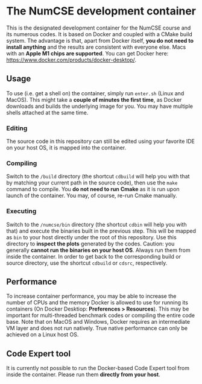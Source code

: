 # The NumCSE development container

This is the designated development container for the NumCSE course and its numerous codes. It is based on Docker and coupled with a CMake build system. The advantage is that, apart from Docker itself, **you do not need to install anything** and the results are consistent with everyone else. Macs with an **Apple M1 chips are supported**. You can get Docker here: https://www.docker.com/products/docker-desktop/.

## Usage

To use (i.e. get a shell on) the container, simply run `enter.sh` (Linux and MacOS). This might take a **couple of minutes the first time**, as Docker downloads and builds the underlying image for you. You may have multiple shells attached at the same time. 

### Editing

The source code in this repository can still be edited using your favorite IDE on your host OS, it is mapped into the container. 

### Compiling

Switch to the `/build` directory (the shortcut `cdbuild` will help you with that by matching your current path in the source code), then use the `make` command to compile. You **do not need to run Cmake** as it is run upon launch of the container. You may, of course,  re-run Cmake manually.

### Executing

Switch to the `/numcse/bin` directory (the shortcut `cdbin` will help you with that) and execute the binaries built in the previous step. This will be mapped as `bin` to your host directly under the root of this repository. Use this directory to **inspect the plots** generated by the codes. Caution: you generally **cannot run the binaries on your host OS**. Always run them from inside the container. In order to get back to the corresponding build or source directory, use the shortcut `cdbuild` or `cdsrc`, respectively.

## Performance

To increase container performance, you may be able to increase the number of CPUs and the memory Docker is allowed to use for running its containers (On Docker Desktiop: **Preferences > Resources**). This may be important for multi-threaded benchmark codes or compiling the entire code base. Note that on MacOS and Windows, Docker requires an intermediate VM layer and does not run natively. True native performance can only be achieved on a Linux host OS.

## Code Expert tool

It is currently not possible to run the Docker-based Code Expert tool from inside the container. Please run them **directly from your host**.